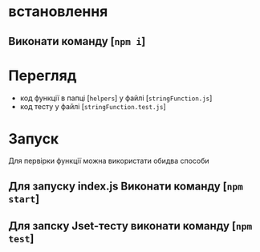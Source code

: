 # встановлення

## Виконати команду [`npm i`]

# Перегляд

- код функції в папці [`helpers`] у файлі [`stringFunction.js`]
- код тесту у файлі [`stringFunction.test.js`]

# Запуск

Для первірки функції можна використати обидва способи

## Для запуску index.js Виконати команду [`npm start`]

## Для запску Jset-тесту виконати команду [`npm test`]
